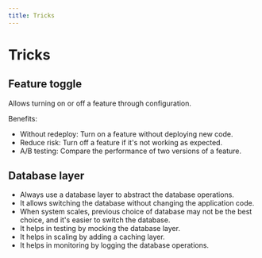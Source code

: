 ```yaml
---
title: Tricks
---
```


# Tricks

## Feature toggle

Allows turning on or off a feature through configuration.

Benefits:

- Without redeploy: Turn on a feature without deploying new code.
- Reduce risk: Turn off a feature if it's not working as expected.
- A/B testing: Compare the performance of two versions of a feature.

## Database layer

- Always use a database layer to abstract the database operations.
- It allows switching the database without changing the application code.
- When system scales, previous choice of database may not be the best choice, and it's easier to switch the database.
- It helps in testing by mocking the database layer.
- It helps in scaling by adding a caching layer.
- It helps in monitoring by logging the database operations.
